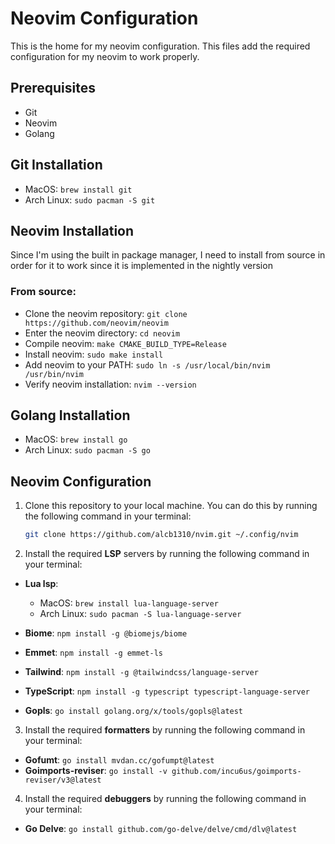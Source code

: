 # Neovim Configuration

This is the home for my neovim configuration. This files add the required configuration for my neovim to work properly.

## Prerequisites

- Git
- Neovim
- Golang

## Git Installation

- MacOS: `brew install git`
- Arch Linux: `sudo pacman -S git`

## Neovim Installation

Since I'm using the built in package manager, I need to install from source in order for it to work since it is implemented in the nightly version

### From source:

- Clone the neovim repository: `git clone https://github.com/neovim/neovim`
- Enter the neovim directory: `cd neovim`
- Compile neovim: `make CMAKE_BUILD_TYPE=Release`
- Install neovim: `sudo make install`
- Add neovim to your PATH: `sudo ln -s /usr/local/bin/nvim /usr/bin/nvim`
- Verify neovim installation: `nvim --version`

## Golang Installation

- MacOS: `brew install go`
- Arch Linux: `sudo pacman -S go`

## Neovim Configuration

1. Clone this repository to your local machine. You can do this by running the following command in your terminal:
    ```bash
    git clone https://github.com/alcb1310/nvim.git ~/.config/nvim
    ```

2. Install the required **LSP** servers by running the following command in your terminal:

- **Lua lsp**:
   - MacOS: `brew install lua-language-server`
   - Arch Linux: `sudo pacman -S lua-language-server`

- **Biome**: `npm install -g @biomejs/biome`
- **Emmet**: `npm install -g emmet-ls`
- **Tailwind**: `npm install -g @tailwindcss/language-server`
- **TypeScript**: `npm install -g typescript typescript-language-server`
- **Gopls**: `go install golang.org/x/tools/gopls@latest`

3. Install the required **formatters** by running the following command in your terminal:

- **Gofumt**: `go install mvdan.cc/gofumpt@latest`
- **Goimports-reviser**: `go install -v github.com/incu6us/goimports-reviser/v3@latest`

4. Install the required **debuggers** by running the following command in your terminal:

- **Go Delve**: `go install github.com/go-delve/delve/cmd/dlv@latest`
